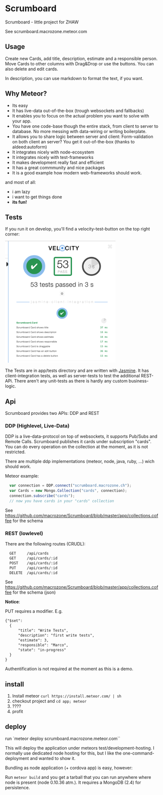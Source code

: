 # Scrumboard
Scrumboard - little project for ZHAW

See scrumboard.macrozone.meteor.com

## Usage

Create new Cards, add title, description, estimate and a responsible person. Move Cards to other columns with Drag&Drop or use the buttons. You can also delete and edit cards.

In description, you can use markdown to format the text, if you want.

## Why Meteor?

- Its easy
- It has live-data out-of-the-box (trough websockets and fallbacks)
- It enables you to focus on the actual problem you want to solve with your app. 
- You have one code-base though the entire stack, from client to server to database. No more messing with data-wiring or writing boilerplate. 
- It allows you to share logic between server and client: Form-validation on both client an server? You get it out-of-the-box (thanks to aldeed:autoform)
- It integrates nicely with node-ecosystem
- It integrates nicely with test-frameworks
- It makes development really fast and efficient
- It has a great commmunity and nice packages
- It is a good example how modern web-frameworks should work.

and most of all: 

- i am lazy 
- i want to get things done
- **its fun!**

## Tests

If you run it on develop, you'll find a velocity-test-button on the top right corner:

<img src="velcity-test-sample.png" height="400px" />

The Tests are in app/tests directory and are written with [Jasmine](http://jasmine.github.io/). It has client-integration tests, as well as server-tests to test the additional REST-APi. There aren't any unit-tests as there is hardly any custom business-logic.

## Api

Scrumboard provides two APIs: DDP and REST

### DDP (Highlevel, Live-Data)

DDP is a live-data-protocol on top of websockets, it supports Pub/Subs and Remote Calls. Scrumboard publishes it cards under subscription "cards". You can do every operation on the collection at the moment, as it is not restricted.

There are multiple ddp implementations (meteor, node, java, ruby, ...) wich should work.

Meteor example:
```javascript
  var connection = DDP.connect("scrumboard.macrozone.ch");
  var Cards = new Mongo.Collection("cards", connection);
  connection.subscribe("cards");
  // now you have cards in your "cards" collection
```
See https://github.com/macrozone/Scrumboard/blob/master/app/collections.coffee for the schema

### REST (lowlevel)

There are the following routes (CRUDL):
```
  GET     /api/cards
  GET     /api/cards/:id
  POST    /api/cards/:id
  PUT     /api/cards/:id
  DELETE  /api/cards/:id
```
See https://github.com/macrozone/Scrumboard/blob/master/app/collections.coffee for the schema (json)

**Notice**:

PUT requires a modifier. E.g. 

```
{"$set":
  {
      "title": "Write Tests",
      "description": "first write tests",
      "estimate": 3,
      "responsible": "Marco",
      "state": "in-progress"
  }
}
```
Authentification is not required at the moment as this is a demo.

## install

1. Install meteor `curl https://install.meteor.com/ | sh`
2. checkout project and `cd app; meteor`
3. ????
4. profit


## deploy

run `meteor deploy scrumboard.macrozone.meteor.com``

This will deploy the application under meteors test/development-hosting. I normally use dedicated node hosting for this, but I like the one-command-deployment and wanted to show it.

Bundling as node application (+ cordova app) is easy, however:

Run `meteor build` and you get a tarball that you can run anywhere where node is present (node 0.10.36 atm.). It requires a MongoDB (2.4) for persistence.


